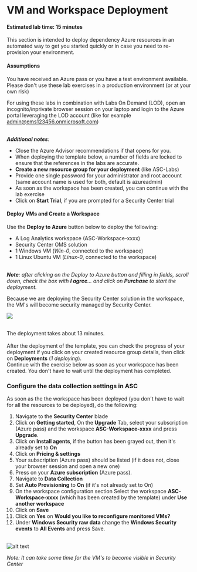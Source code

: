 ﻿# VM and Workspace Deployment
#### Estimated lab time: 15 minutes
This section is intended to deploy dependency Azure resources in an automated way to get you started quickly or in case you need to re-provision your environment.

#### Assumptions
You have received an Azure pass or you have a test environment available. Please don't use these lab exercises in a production environment (or at your own risk) <br>

For using these labs in combination with Labs On Demand (LOD), open an incognito/inprivate browser session on your laptop and login to the Azure portal leveraging the LOD account (like for example admin@ems123456.onmicrosoft.com)<br><br>

***Additional notes**:*
- Close the Azure Advisor recommendations if that opens for you.
- When deploying the template below, a number of fields are locked to ensure that the references in the labs are accurate.<br>
- **Create a new resource group for your deployment** (like ASC-Labs)
- Provide one single password for your administrator and root account (same account name is used for both, default is azureadmin)
- As soon as the workspace has been created, you can continue with the lab exercise
- Click on **Start Trial**, if you are prompted for a Security Center trial

#### Deploy VMs and Create a Workspace
Use the **Deploy to Azure** button below to deploy the following:
- A Log Analytics workspace (ASC-Workspace-xxxx)
- Security Center OMS solution
- 1 Windows VM (*Win-0*, connected to the workspace)
- 1 Linux Ubuntu VM (*Linux-0*, connected to the workspace) <br><br>

***Note**: after clicking on the Deploy to Azure button and filling in fields, scroll down, check the box with **I agree**... and click on **Purchase** to start the deployment.*

Because we are deploying the Security Center solution in the workspace, the VM's will become security managed by Security Center.

<a href="https://portal.azure.com/#create/Microsoft.Template/uri/https%3A%2F%2Fraw.githubusercontent.com%2Fyaniv-shasha%2FAzure-Security-Center-1%2Fmaster%2FLabs%2F01%20-%20VM%20and%20Workspace%20Deployment%2FFiles%2FdeployAscManagedVmsWithLA.json" target="_blank">
    <img src="http://azuredeploy.net/deploybutton.png"/>
</a>
<br><br>
 
The deployment takes about 13 minutes.<br><br>
After the deployment of the template, you can check the progress of your deployment if you click on your created resource group details, then click on **Deployments** (*1 deploying*). <br>
Continue with the exercise below as soon as your workspace has been created. You don't have to wait until the deployment has completed.

### Configure the data collection settings in ASC
As soon as the the workspace has been deployed (you don't have to wait for all the resources to be deployed), do the following:
1. Navigate to the **Security Center** blade
2. Click on **Getting started**, On the **Upgrade** Tab, select your subscription (Azure pass) and the workspace **ASC-Workspace-xxxx** and press **Upgrade**.
3. Click on **Install agents**, if the button has been grayed out, then it's already set to **On**
4. Click on **Pricing & settings**
5. Your subscription (Azure pass) should be listed (if it does not, close your browser session and open a new one)
6. Press on your **Azure subscription** (Azure pass).
7. Navigate to **Data Collection**
8. Set **Auto Provisioning** to **On** (if it's not already set to On)
9. On the workspace configuration section Select the workspace **ASC-Workspace-xxxx** (which has been created by the template) under **Use another workspace**
10. Click on **Save**
11. Click on **Yes** on **Would you like to reconfigure monitored VMs?**
12. Under **Windows Security raw data** change the **Windows Security events** to **All Events** and press Save.
 <br><br>

![alt text](https://raw.githubusercontent.com/yaniv-shasha/Azure-Security-Center-1/master/Labs/01%20-%20VM%20and%20Workspace%20Deployment/Screenshots/Workspace_config.png
)<br>


*Note: It can take some time for the VM's to become visible in Security Center*


